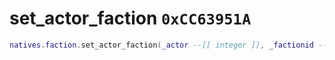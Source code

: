 # set_actor_faction `0xCC63951A`

```lua
natives.faction.set_actor_faction(_actor --[[ integer ]], _factionid --[[ number ]])
```